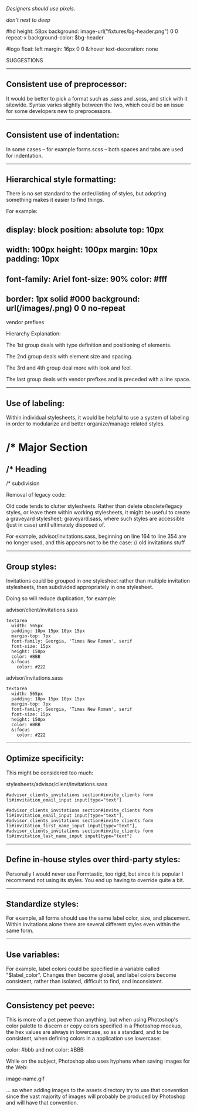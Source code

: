 



*Designers should use pixels.*




*don't nest to deep*

#hd
  height: 58px
  background: image-url("fixtures/bg-header.png") 0 0 repeat-x
  background-color: $bg-header

#logo
  float: left
  margin: 16px 0  0
  &:hover
    text-decoration: none




SUGGESTIONS

-------------------------------
Consistent use of preprocessor:
-------------------------------

It would be better to pick a format such as .sass and .scss, and stick with it sitewide. Syntax varies slightly between the two, which could be an issue for some developers new to preprocessors.


------------------------------
Consistent use of indentation:
------------------------------

In some cases – for example forms.scss – both spaces and tabs are used for indentation.


------------------------------
Hierarchical style formatting:
------------------------------

There is no set standard to the order/listing of styles, but adopting something makes it easier to find things.

For example:

display: block
position: absolute
top: 10px
-------------
width: 100px
height: 100px
margin: 10px
padding: 10px
-------------
font-family: Ariel
font-size: 90%
color: #fff
-------------
border: 1px solid #000
background: url(/images/.png) 0 0 no-repeat
-------------

vendor prefixes


Hierarchy Explanation:

The 1st group deals with type definition and positioning of elements.

The 2nd group deals with element size and spacing.

The 3rd and 4th group deal more with look and feel.

The last group deals with vendor prefixes and is preceded with a line space.


----------------
Use of labeling:
----------------

Within individual stylesheets, it would be helpful to use a system of labeling in order to modularize and better organize/manage related styles.

/* Major Section
  ============================================================================

/*  Heading
  -----------------------

/* subdivision


Removal of legacy code:

Old code tends to clutter stylesheets. Rather than delete obsolete/legacy styles, or leave them within working stylesheets, it might be useful to create a graveyard stylesheet; graveyard.sass, where such styles are accessible (just in case) until ultimately disposed of.

For example, advisor/invitations.sass, beginning on line 164 to line 354 are no longer used, and this appears not to be the case: //  old invitations stuff


-------------
Group styles:
-------------

Invitations could be grouped in one stylesheet rather than multiple invitation stylesheets, then subdivided appropriately in one stylesheet.

Doing so will reduce duplication, for example:

advisor/client/invitations.sass

    textarea
      width: 565px
      padding: 10px 15px 10px 15px
      margin-top: 7px
      font-family: Georgia, 'Times New Roman', serif
      font-size: 15px
      height: 150px
      color: #BBB
      &:focus
        color: #222

advisor/invitations.sass

    textarea
      width: 565px
      padding: 10px 15px 10px 15px
      margin-top: 7px
      font-family: Georgia, 'Times New Roman', serif
      font-size: 15px
      height: 150px
      color: #BBB
      &:focus
        color: #222


---------------------
Optimize specificity:
---------------------

This might be considered too much:

stylesheets/advisor/client/invitations.sass

    #advisor_clients_invitations section#invite_clients form li#invitation_email_input input[type="text"]

    #advisor_clients_invitations section#invite_clients form li#invitation_email_input input[type="text"], #advisor_clients_invitations section#invite_clients form li#invitation_first_name_input input[type="text"], #advisor_clients_invitations section#invite_clients form li#invitation_last_name_input input[type="text"]


-----------------------------------------------
Define in-house styles over third-party styles:
-----------------------------------------------

Personally I would never use Formtastic, too rigid, but since it is popular I recommend not using its styles. You end up having to override quite a bit.


-------------------
Standardize styles:
-------------------

For example, all forms should use the same label color, size, and placement. Within invitations alone there are several different styles even within the same form.


--------------
Use variables:
--------------

For example, label colors could be specified in a variable called "$label_color". Changes then become global, and label colors become consistent, rather than isolated, difficult to find, and inconsistent.


----------------------
Consistency pet peeve:
----------------------

This is more of a pet peeve than anything, but when using Photoshop's color palette to discern or copy colors specified in a Photoshop mockup, the hex values are always in lowercase, so as a standard, and to be consistent, when defining colors in a application use lowercase:

color: #bbb and not color: #BBB

While on the subject, Photoshop also uses hyphens when saving images for the Web:

image-name.gif

... so when adding images to the assets directory try to use that convention since the vast majority of images will probably be produced by Photoshop and will have that convention.




